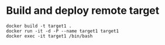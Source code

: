 # Build and deploy remote target
```
docker build -t target1 .
docker run -it -d -P --name target1 target1
docker exec -it target1 /bin/bash
```